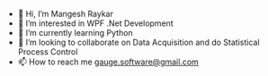 - 👋 Hi, I’m Mangesh Raykar
- 👀 I’m interested in WPF .Net Development
- 🌱 I’m currently learning Python
- 💞️ I’m looking to collaborate on Data Acquisition and do Statistical Process Control
- 📫 How to reach me gauge.software@gmail.com

<!---
mangesh-raykar/mangesh-raykar is a ✨ special ✨ repository because its `README.md` (this file) appears on your GitHub profile.
You can click the Preview link to take a look at your changes.
--->
